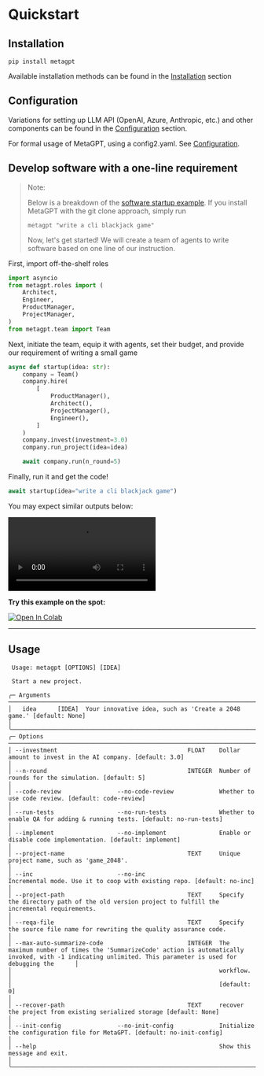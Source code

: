# Quickstart

## Installation

```
pip install metagpt
```

Available installation methods can be found in the [Installation](./installation) section

## Configuration

Variations for setting up LLM API (OpenAI, Azure, Anthropic, etc.) and other components can be found in the [Configuration](./configuration) section.

For formal usage of MetaGPT, using a config2.yaml. See [Configuration](./configuration).

## Develop software with a one-line requirement

> Note:
>
> Below is a breakdown of the [software startup example](https://github.com/geekan/MetaGPT/blob/main/metagpt/software_company.py). If you install MetaGPT with the git clone approach, simply run
>
> ```
> metagpt "write a cli blackjack game"
> ```
>
> Now, let's get started! We will create a team of agents to write software based on one line of our instruction.

First, import off-the-shelf roles

```python
import asyncio
from metagpt.roles import (
    Architect,
    Engineer,
    ProductManager,
    ProjectManager,
)
from metagpt.team import Team
```

Next, initiate the team, equip it with agents, set their budget, and provide our requirement of writing a small game

```python
async def startup(idea: str):
    company = Team()
    company.hire(
        [
            ProductManager(),
            Architect(),
            ProjectManager(),
            Engineer(),
        ]
    )
    company.invest(investment=3.0)
    company.run_project(idea=idea)

    await company.run(n_round=5)
```

Finally, run it and get the code!

```python
await startup(idea="write a cli blackjack game")
```

You may expect similar outputs below:

<video  controls>
  <source src="https://user-images.githubusercontent.com/2707039/250054654-5e8c1062-8c35-440f-bb20-2b0320f8d27d.mp4" type="video/mp4">
</video>

<b>Try this example on the spot:</b>

[![Open In Colab](https://colab.research.google.com/assets/colab-badge.svg)](https://colab.research.google.com/drive/1xlReN7EIpKzgZO1If29-zsw7QNUUfEbx?usp=sharing)

---
## Usage

```
 Usage: metagpt [OPTIONS] [IDEA]

 Start a new project.

╭─ Arguments ────────────────────────────────────────────────────────────────────────────────────────────────────────────────────────────────────────────────────────────────────────────────────────────────────────────╮
│   idea      [IDEA]  Your innovative idea, such as 'Create a 2048 game.' [default: None]                                                                                                                                │
╰────────────────────────────────────────────────────────────────────────────────────────────────────────────────────────────────────────────────────────────────────────────────────────────────────────────────────────╯
╭─ Options ──────────────────────────────────────────────────────────────────────────────────────────────────────────────────────────────────────────────────────────────────────────────────────────────────────────────╮
│ --investment                                     FLOAT    Dollar amount to invest in the AI company. [default: 3.0]                                                                                                    │
│ --n-round                                        INTEGER  Number of rounds for the simulation. [default: 5]                                                                                                            │
│ --code-review                --no-code-review             Whether to use code review. [default: code-review]                                                                                                           │
│ --run-tests                  --no-run-tests               Whether to enable QA for adding & running tests. [default: no-run-tests]                                                                                     │
│ --implement                  --no-implement               Enable or disable code implementation. [default: implement]                                                                                                  │
│ --project-name                                   TEXT     Unique project name, such as 'game_2048'.                                                                                                                    │
│ --inc                        --no-inc                     Incremental mode. Use it to coop with existing repo. [default: no-inc]                                                                                       │
│ --project-path                                   TEXT     Specify the directory path of the old version project to fulfill the incremental requirements.                                                               │
│ --reqa-file                                      TEXT     Specify the source file name for rewriting the quality assurance code.                                                                                       │
│ --max-auto-summarize-code                        INTEGER  The maximum number of times the 'SummarizeCode' action is automatically invoked, with -1 indicating unlimited. This parameter is used for debugging the      │
│                                                           workflow.                                                                                                                                                    │
│                                                           [default: 0]                                                                                                                                                 │
│ --recover-path                                   TEXT     recover the project from existing serialized storage [default: None]                                                                                         │
│ --init-config                --no-init-config             Initialize the configuration file for MetaGPT. [default: no-init-config]                                                                                     │
│ --help                                                    Show this message and exit.                                                                                                                                  │
╰────────────────────────────────────────────────────────────────────────────────────────────────────────────────────────────────────────────────────────────────────────────────────────────────────────────────────────╯

```
